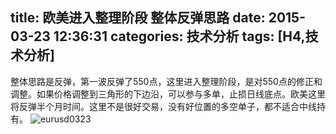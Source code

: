 title: 欧美进入整理阶段 整体反弹思路
date: 2015-03-23 12:36:31
categories: 技术分析
tags: [H4,技术分析]
---
整体思路是反弹，第一波反弹了550点，这里进入整理阶段，是对550点的修正和调整。如果价格调整到三角形的下边沿，可以参与多单，止损日线底点。欧美这里将反弹半个月时间。这里不是很好交易，没有好位置的多空单子，都不适合中线持有。<!--more-->
![eurusd0323](http://eurusd.qiniudn.com/eurusd150323.png)
